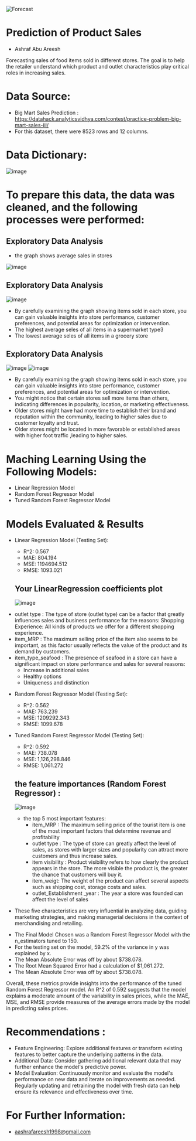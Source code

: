 ![Forecast](https://github.com/ashrafabuareesh/Prediction-_of-Product-Sales/assets/123064338/376f26ba-0199-412d-a2ac-90fc8385ced9)



# Prediction of Product Sales
 - Ashraf Abu Areesh

Forecasting sales of food items sold in different stores. The goal is to help the retailer understand which product and outlet characteristics play critical roles in increasing sales.

 # Data Source:
  - Big Mart Sales Prediction : https://datahack.analyticsvidhya.com/contest/practice-problem-big-mart-sales-iii/
  - For this dataset, there were 8523 rows and 12 columns.
 # Data Dictionary:
  ![image](https://github.com/ashrafabuareesh/Prediction-_of-Product-Sales/assets/123064338/9f1844bd-12bd-4884-a931-84bde2754ed0)

 # To prepare this data, the data was cleaned, and the following processes were performed:

 ## Exploratory Data Analysis
   * the graph shows average sales in stores

![image](https://github.com/ashrafabuareesh/Prediction-_of-Product-Sales/assets/123064338/c33012b3-b386-44bf-94ee-2ce28a35891f)
 
 ## Exploratory Data Analysis
 ![image](https://github.com/ashrafabuareesh/Prediction-_of-Product-Sales/assets/123064338/8bcaf6a0-9d54-4c3d-93e6-417b11ce001c)
* By carefully examining the graph showing items sold in each store, you can gain valuable insights into store performance, customer preferences, and potential areas for optimization or intervention.
* The highest average seles of all items in a supermarket type3
* The lowest average seles of all items in a grocery store
 ## Exploratory Data Analysis
![image](https://github.com/ashrafabuareesh/Prediction-_of-Product-Sales/assets/123064338/154ec1ab-6143-49e9-a2c4-1f455c661885)
![image](https://github.com/ashrafabuareesh/Prediction-_of-Product-Sales/assets/123064338/0698222e-46f0-402c-8e01-42a26d3d7cb5)
* By carefully examining the graph showing items sold in each store, you can gain valuable insights into store performance, customer preferences, and potential areas for optimization or intervention.
* You might notice that certain stores sell more items than others, indicating differences in popularity, location, or marketing effectiveness.
* Older stores might have had more time to establish their brand and reputation within the community, leading to higher sales due to customer loyalty and trust.
* Older stores might be located in more favorable or established areas with higher foot traffic ,leading to higher sales.

# Maching Learning Using the Following Models:
  - Linear Regression Model
  - Random Forest Regressor Model
  - Tuned Random Forest Regressor Model
    
# Models Evaluated & Results
- Linear Regression Model (Testing Set):

    - R^2: 0.567
    - MAE: 804.194
    - MSE: 1194694.512
    - RMSE: 1093.021
  ## Your LinearRegression coefficients plot
     ![image](https://github.com/ashrafabuareesh/Prediction-_of-Product-Sales/assets/123064338/27daf91b-204a-4e1d-99e3-e781e8d428f0)

 *  outlet type : The type of store (outlet type) can be a factor that greatly influences sales and business performance for the reasons: Shopping Experience: All kinds of products we offer for a different shopping experience.
 *  item_MRP : The maximum selling price of the item also seems to be important, as this factor usually reflects the value of the product and its demand by customers.
 *   item_type_seafood : The presence of seafood in a store can have a significant impact on store performance and sales for several reasons:
       -  Increase in additional sales
       - Healthy options
       - Uniqueness and distinction


- Random Forest Regressor Model (Testing Set):

  - R^2: 0.562
  - MAE: 763.239
  - MSE: 1209292.343
  -  RMSE: 1099.678
- Tuned Random Forest Regressor Model (Testing Set):

   - R^2: 0.592
   - MAE: 738.078
   - MSE: 1,126,298.846
   - RMSE: 1,061.272
  ##  the feature importances (Random Forest Regressor) :
    ![image](https://github.com/ashrafabuareesh/Prediction-_of-Product-Sales/assets/123064338/92521c4d-e448-4127-bc12-284dd598950d)
  * the top 5 most important features:
     - item_MRP : The maximum selling price of the tourist item is one of the most important factors that determine revenue and profitability
     - outlet type : The type of store can greatly affect the level of sales, as stores with larger sizes and popularity can attract more customers and thus increase sales.
     -  item visibility : Product visibility refers to how clearly the product appears in the store. The more visible the product is, the greater the chance that customers will buy it.
     - item_weigt:  The weight of the product can affect several aspects such as shipping cost, storage costs and sales.
     - outlet_Establishment _year : The year a store was founded can affect the level of sales
* These five characteristics are very influential in analyzing data, guiding marketing strategies, and making managerial decisions in the context of merchandising and retailing.

- The Final Model Chosen was a Random Forest Regressor Model with the n_estimators tuned to 150.
- For the testing set on the model, 59.2% of the variance in y was explained by x.
- The Mean Absolute Error was off by about $738.078.
- The Root Mean Squared Error had a calculation of $1,061.272.
- The Mean Absolute Error was off by about $738.078.

 Overall, these metrics provide insights into the performance of the tuned Random Forest Regressor model. An R^2 of 0.592 suggests that the model explains a moderate amount of the variability in sales prices, while the MAE, MSE, and RMSE provide measures of the average errors made by the model in predicting sales prices.


# Recommendations : 
 - Feature Engineering: Explore additional features or transform existing features to better capture the underlying patterns in the data.
 - Additional Data: Consider gathering additional relevant data that may further enhance the model's predictive power.
 - Model Evaluation: Continuously monitor and evaluate the model's performance on new data and iterate on improvements as needed. Regularly updating and retraining the model with fresh data can help ensure its relevance and effectiveness over time.

# For Further Information: 
- aashrafareesh1998@gmail.com

